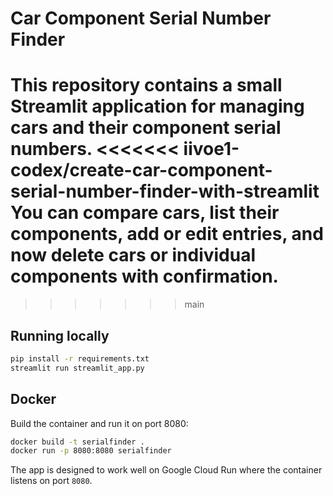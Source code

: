# Car Component Serial Number Finder

This repository contains a small Streamlit application for managing cars and their component serial numbers.
<<<<<<< iivoe1-codex/create-car-component-serial-number-finder-with-streamlit
You can compare cars, list their components, add or edit entries, and now delete cars or individual components with confirmation.
=======
>>>>>>> main

## Running locally

```bash
pip install -r requirements.txt
streamlit run streamlit_app.py
```

## Docker

Build the container and run it on port 8080:

```bash
docker build -t serialfinder .
docker run -p 8080:8080 serialfinder
```

The app is designed to work well on Google Cloud Run where the container listens on port `8080`.
